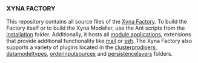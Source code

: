 ### XYNA FACTORY

This repository contains all source files of the [Xyna Factory](https://github.com/GIP-SmartMercial/xyna-factory/tree/main/server). To build the Factory itself or to build the Xyna Modeller, use the Ant scripts from the [installation](https://github.com/GIP-SmartMercial/xyna-factory/tree/main/installation/build) folder.
Additionally, it hosts all [module applications](https://github.com/GIP-SmartMercial/xyna-factory/tree/main/modules), extensions that provide additional functionality like [mail](https://github.com/GIP-SmartMercial/xyna-factory/tree/main/modules/xact/mail) or [ssh](https://github.com/GIP-SmartMercial/xyna-factory/tree/main/modules/xact/ssh).
The Xyna Factory also supports a variety of plugins located in the [clusterprodivers](https://github.com/GIP-SmartMercial/xyna-factory/tree/main/clusterproviders), [datamodeltypes](https://github.com/GIP-SmartMercial/xyna-factory/tree/main/datamodeltypes), [orderinputsources](https://github.com/GIP-SmartMercial/xyna-factory/tree/main/orderinputsources) and [persistencelayers](https://github.com/GIP-SmartMercial/xyna-factory/tree/main/persistencelayers) folders.
